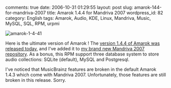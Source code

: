 comments: true
date: 2006-10-31 01:29:55
layout: post
slug: amarok-144-for-mandriva-2007
title: Amarok 1.4.4 for Mandriva 2007
wordpress_id: 82
category: English
tags: Amarok, Audio, KDE, Linux, Mandriva, Music, MySQL, SQL, RPM, urpmi

![amarok-1-4-41](/static/uploads/2006/10/amarok-1-4-41.png)

Here is the ultimate version of Amarok ! The [version 1.4.4 of Amarok was released today](http://amarok.kde.org/content/view/84/66/), and I've added it to [my brand new Mandriva 2007 repository](http://kevin.deldycke.com/mandriva-rpm-repository/). As a bonus, this RPM support three database system to store audio collections: SQLite (default), MySQL and Postgresql.

I've noticed that MusicBrainz features are broken in the default Amarok 1.4.3 which come with Mandriva 2007. Unfortunately, those features are still broken in this release. Sorry.
